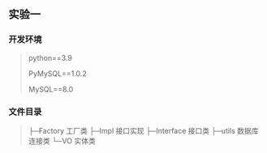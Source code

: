## 实验一



### 开发环境

> python==3.9
>
> PyMySQL==1.0.2
>
> MySQL==8.0

### 文件目录

> ├─Factory        工厂类
> ├─Impl             接口实现
> ├─Interface     接口类
> ├─utils              数据库连接类
> └─VO                实体类